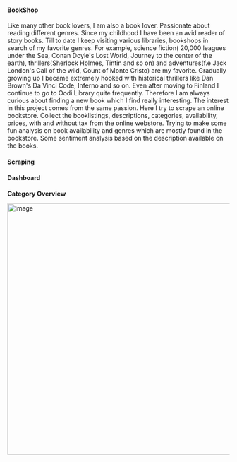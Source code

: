 #### BookShop

Like many other book lovers, I am also a book lover. Passionate about reading different genres. 
Since my childhood I have been an avid reader of story books. Till to date I keep visiting various libraries,
bookshops in search of my favorite genres. For example, science fiction( 20,000 leagues under the Sea, Conan Doyle's
Lost World, Journey to the center of the earth), thrillers(Sherlock Holmes, Tintin and so on) and
adventures(f.e Jack London's Call of the wild, Count of Monte Cristo) are my favorite.
Gradually growing up I became extremely hooked with historical thrillers like Dan Brown's Da Vinci Code, Inferno 
and so on. Even after moving to Finland I continue to go to Oodi Library quite frequently. Therefore I am always curious
about finding a new book which I find really interesting. The interest in this project comes from the same passion.
Here I try to scrape an online bookstore. Collect the booklistings, descriptions, categories, availability, prices, with
and without tax from the online webstore. Trying to make some fun analysis on book availability and genres which are mostly found
in the bookstore. Some sentiment analysis based on the description available on the books. 

#### Scraping


#### Dashboard
**Category Overview**


<img width="569" alt="image" src="https://github.com/user-attachments/assets/fd2258ab-6db6-47bf-965d-d7dce2b5fe2a" />
